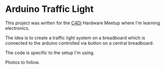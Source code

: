 # Arduino Traffic Light

This project was written for the <a href="https://www.c4di.co.uk">C4Di</a> Hardware Meetup where I'm learning electronics.

The idea is to create a traffic light system on a breadboard which is connected to the arduino controlled via button on a central breadboard.

The code is specific to the setup I'm using.

Photos to follow.
